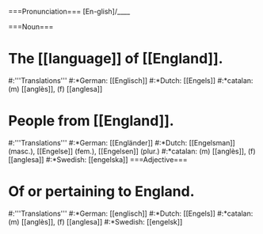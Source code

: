 ===Pronunciation===
[En-glish]/____

===Noun===
# The [[language]] of [[England]].
#:'''Translations'''
#:*German: [[Englisch]] 
#:*Dutch: [[Engels]]
#:*catalan: (m) [[anglès]], (f) [[anglesa]]
# People from [[England]].
#:'''Translations'''
#:*German: [[Engländer]] 
#:*Dutch: [[Engelsman]] (masc.), [[Engelse]] (fem.), [[Engelsen]] (plur.)
#:*catalan: (m) [[anglès]], (f) [[anglesa]]
#:*Swedish: [[engelska]]
===Adjective===
# Of or pertaining to England.
#:'''Translations'''
#:*German: [[englisch]]
#:*Dutch: [[Engels]]
#:*catalan: (m) [[anglès]], (f) [[anglesa]]
#:*Swedish: [[engelsk]]